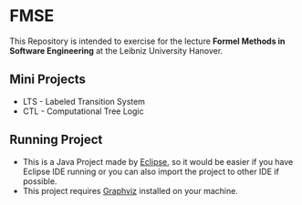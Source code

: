 # FMSE
This Repository is intended to exercise for the lecture **Formel Methods in Software Engineering** at the Leibniz University Hanover.

## Mini Projects
  * LTS - Labeled Transition System
  * CTL - Computational Tree Logic

## Running Project
  * This is a Java Project made by [Eclipse](http://eclipse.org/), so it would be easier if you have Eclipse IDE running or you can also import the project to other IDE if possible.
  * This project requires [Graphviz](http://www.graphviz.org/Download..php) installed on your machine.